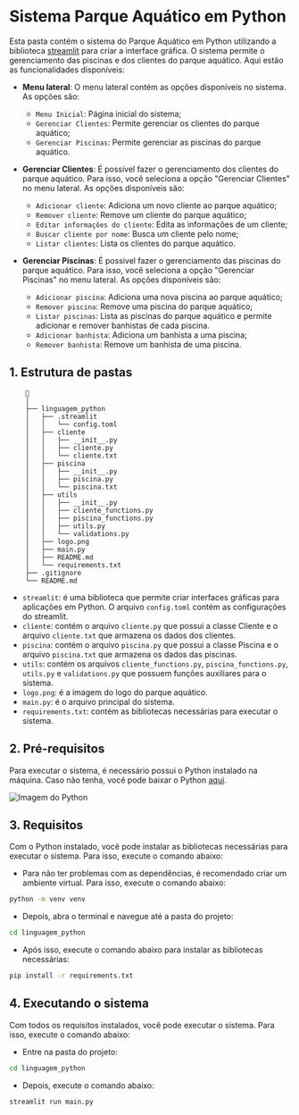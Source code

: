 # Sistema Parque Aquático em Python

Esta pasta contém o sistema do Parque Aquático em Python utilizando a biblioteca [streamlit](https://www.streamlit.io/) para criar a interface gráfica. O sistema permite o gerenciamento das piscinas e dos clientes do parque aquático. Aqui estão as funcionalidades disponíveis:


- **Menu lateral**: O menu lateral contém as opções disponíveis no sistema. As opções são:
    - `Menu Inicial`: Página inicial do sistema;
    - `Gerenciar Clientes`: Permite gerenciar os clientes do parque aquático;
    - `Gerenciar Piscinas`: Permite gerenciar as piscinas do parque aquático.

- **Gerenciar Clientes**:
É possível fazer o gerenciamento dos clientes do parque aquático. Para isso, você seleciona a opção "Gerenciar Clientes" no menu lateral. As opções disponíveis são:
                
    - `Adicionar cliente`: Adiciona um novo cliente ao parque aquático;
    - `Remover cliente`: Remove um cliente do parque aquático;
    - `Editar informações do cliente`: Edita as informações de um cliente;
    - `Buscar cliente por nome`: Busca um cliente pelo nome;
    - `Listar clientes`: Lista os clientes do parque aquático.
 
- **Gerenciar Piscinas**: É possivel fazer o gerenciamento das piscinas do parque aquático. Para isso, você seleciona a opção "Gerenciar Piscinas" no menu lateral. As opções disponíveis são:
    
    - `Adicionar piscina`: Adiciona uma nova piscina ao parque aquático;
    - `Remover piscina`: Remove uma piscina do parque aquático;
    - `Listar piscinas`: Lista as piscinas do parque aquático e permite adicionar e remover banhistas de cada piscina.
    - `Adicionar banhista`: Adiciona um banhista a uma piscina;
    - `Remover banhista`: Remove um banhista de uma piscina.

## 1. Estrutura de pastas
```
    📁
    │
    ├── linguagem_python
    │   ├── .streamlit
    │   │   └── config.toml
    │   ├── cliente
    │   │   ├── __init__.py
    │   │   ├── cliente.py
    │   │   └── cliente.txt
    │   ├── piscina
    │   │   ├── __init__.py
    │   │   ├── piscina.py
    │   │   └── piscina.txt
    │   ├── utils
    │   │   ├── __init__.py
    │   │   ├── cliente_functions.py
    │   │   ├── piscina_functions.py
    │   │   ├── utils.py
    │   │   └── validations.py
    │   ├── logo.png
    │   ├── main.py
    │   ├── README.md
    │   └── requirements.txt
    ├── .gitignore
    └── README.md

```

- ```streamlit```: é uma biblioteca que permite criar interfaces gráficas para aplicações em Python. O arquivo `config.toml` contém as configurações do streamlit.
- ```cliente```: contém o arquivo `cliente.py` que possui a classe Cliente e o arquivo `cliente.txt` que armazena os dados dos clientes.
- ```piscina```: contém o arquivo `piscina.py` que possui a classe Piscina e o arquivo `piscina.txt` que armazena os dados das piscinas.
- ```utils```: contém os arquivos `cliente_functions.py`, `piscina_functions.py`, `utils.py` e `validations.py` que possuem funções auxiliares para o sistema.
- ```logo.png```: é a imagem do logo do parque aquático.
- ```main.py```: é o arquivo principal do sistema.
- ```requirements.txt```: contém as bibliotecas necessárias para executar o sistema.



## 2. Pré-requisitos

Para executar o sistema, é necessário possui o Python instalado na máquina. Caso não tenha, você pode baixar o Python [aqui](https://www.python.org/downloads/).

![Imagem do Python](https://www.python.org/static/img/python-logo.png)

## 3. Requisitos

Com o Python instalado, você pode instalar as bibliotecas necessárias para executar o sistema. Para isso, execute o comando abaixo:

- Para não ter problemas com as dependências, é recomendado criar um ambiente virtual. Para isso, execute o comando abaixo:

```bash
python -m venv venv
```


- Depois, abra o terminal e navegue até a pasta do projeto:

```bash
cd linguagem_python
```

- Após isso, execute o comando abaixo para instalar as bibliotecas necessárias:

```bash
pip install -r requirements.txt
```

## 4. Executando o sistema

Com todos os requisitos instalados, você pode executar o sistema. Para isso, execute o comando abaixo:

- Entre na pasta do projeto:

```bash
cd linguagem_python
```

- Depois, execute o comando abaixo:

```bash
streamlit run main.py
```